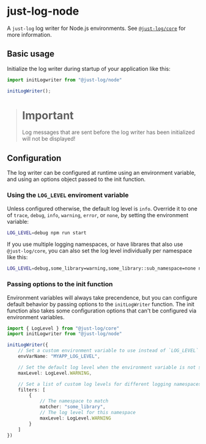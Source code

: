 # just-log-node

A `just-log` log writer for Node.js environments. See [`@just-log/core`](https://www.npmjs.com/package/@just-log/core)
for more information.

## Basic usage

Initialize the log writer during startup of your application like this:

```ts
import initLogwriter from "@just-log/node"

initLogWriter();
```

> # Important
> Log messages that are sent before the log writer has been initialized will not be displayed!

## Configuration

The log writer can be configured at runtime using an environment variable, and using an options
object passed to the init function.

### Using the `LOG_LEVEL` enviroment variable

Unless configured otherwise, the default log level is `info`. Override it to one of `trace`, `debug`, `info`, `warning`,
`error`, or `none`, by setting the environment variable:

```sh
LOG_LEVEL=debug npm run start
```

If you use multiple logging namespaces, or have librares that also use `@just-log/core`,
you can also set the log level individually per namespace like this:

```sh
LOG_LEVEL=debug,some_library=warning,some_library::sub_namespace=none npm run start
```

### Passing options to the init function

Environment variables will always take precendence, but you can configure default behavior
by passing options to the `initLogWriter` function. The init function also takes some configuration
options that can't be configured via environment variables.

```ts
import { LogLevel } from "@just-log/core"
import initLogwriter from "@just-log/node"

initLogWriter({
    // Set a custom environment variable to use instead of `LOG_LEVEL`
    envVarName: "MYAPP_LOG_LEVEL",

    // Set the default log level when the environment variable is not set. Defaults to LogLevel.INFO
    maxLevel: LogLevel.WARNING,

    // Set a list of custom log levels for different logging namespaces. Later rules have precedence.
    filters: [
        {
            // The namespace to match
            matcher: "some_library",
            // The log level for this namespace
            maxLevel: LogLevel.WARNING
        }
    ]
})
```
